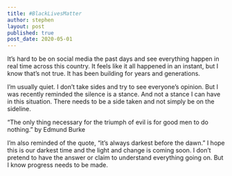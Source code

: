 ```yaml
---
title: #BlackLivesMatter
author: stephen
layout: post
published: true
post_date: 2020-05-01
---
```

It’s hard to be on social media the past days and see everything happen in real time across this country. It feels like it all happened in an instant, but I know that’s not true. It has been building for years and generations. 

I’m usually quiet. I don’t take sides and try to see everyone’s opinion. But I was recently reminded the silence is a stance. And not a stance I can have in this situation. There needs to be a side taken and not simply be on the sideline.

“The only thing necessary for the triumph of evil is for good men to do nothing.” by Edmund Burke

I’m also reminded of the quote, “it’s always darkest before the dawn.” I hope this is our darkest time and the light and change is coming soon. I don’t pretend to have the answer or claim to understand everything going on. But I know progress needs to be made. 
